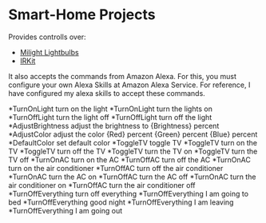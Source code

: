 # Smart-Home Projects
Provides controlls over:
* [Milight Lightbulbs](http://www.milight.com/) 
* [IRKit](http://getirkit.com/)

It also accepts the commands from Amazon Alexa. For this, you must configure your own Alexa Skills at Amazon Alexa Service. For reference, I have configured my alexa skills to accept these commands.

*TurnOnLight turn on the light
*TurnOnLight turn the lights on
*TurnOffLight turn the light off
*TurnOffLight turn off the light
*AdjustBrightness adjust the brightness to {Brightness} percent
*AdjustColor adjust the color {Red} percent {Green} percent {Blue} percent
*DefaultColor set default color
*ToggleTV toggle TV
*ToggleTV turn on the TV
*ToggleTV turn off the TV
*ToggleTV turn the TV on
*ToggleTV turn the TV off
*TurnOnAC turn on the AC
*TurnOffAC turn off the AC
*TurnOnAC turn on the air conditioner
*TurnOffAC turn off the air conditioner
*TurnOnAC turn the AC on
*TurnOffAC turn the AC off
*TurnOnAC turn the air conditioner on
*TurnOffAC turn the air conditioner off
*TurnOffEverything turn off everything
*TurnOffEverything I am going to bed
*TurnOffEverything good night
*TurnOffEverything I am leaving
*TurnOffEverything I am going out

